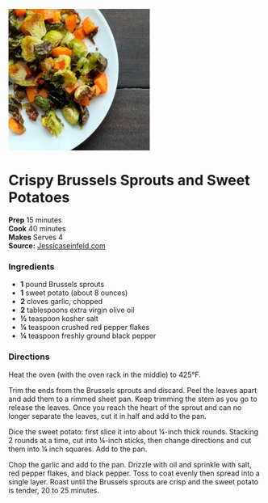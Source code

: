 [![](./images/af98ef14-e78f-4db2-b4fd-2e3af9006e52.jpg)](http://jessicaseinfeld.com/assets/uploads/recipes/517/dscf3097__hero.jpg)

#  Crispy Brussels Sprouts and Sweet Potatoes

**Prep** 15 minutes  
**Cook** 40 minutes  
**Makes** Serves 4  
**Source:** [Jessicaseinfeld.com](http://jessicaseinfeld.com/recipes/crispy-brussels-sprouts-and-sweet-potatoes)

###  Ingredients

  *  **1** pound Brussels sprouts
  *   **1** sweet potato (about 8 ounces)
  *   **2** cloves garlic, chopped
  *   **2** tablespoons extra virgin olive oil
  *   **½** teaspoon kosher salt
  *   **¼** teaspoon crushed red pepper flakes
  *   **¼** teaspoon freshly ground black pepper

###  Directions

​Heat the oven (with the oven rack in the middle) to 425°F.

Trim the ends from the Brussels sprouts and discard. Peel the leaves apart and
add them to a rimmed sheet pan. Keep trimming the stem as you go to release
the leaves. Once you reach the heart of the sprout and can no longer separate
the leaves, cut it in half and add to the pan.

Dice the sweet potato: first slice it into about ¼-inch thick rounds. Stacking
2 rounds at a time, cut into ¼-inch sticks, then change directions and cut
them into ¼ inch squares. Add to the pan.

Chop the garlic and add to the pan. Drizzle with oil and sprinkle with salt,
red pepper flakes, and black pepper. Toss to coat evenly then spread into a
single layer. Roast until the Brussels sprouts are crisp and the sweet potato
is tender, 20 to 25 minutes.

